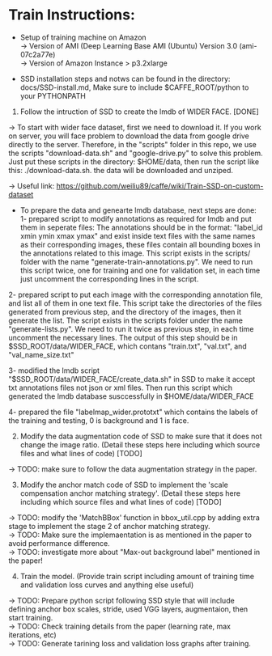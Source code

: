# Train Instructions:

- Setup of training machine on Amazon  <br />
-> Version of AMI (Deep Learning Base AMI (Ubuntu) Version 3.0 (ami-07c2a77e)  <br />
-> Version of Amazon Instance > p3.2xlarge  <br />

- SSD installation steps and notws can be found in the directory: docs/SSD-install.md, Make sure to include $CAFFE_ROOT/python to your PYTHONPATH

1. Follow the intruction of SSD to create the lmdb of WIDER FACE. [DONE]  <br />

-> To start with wider face dataset, first we need to download it. If you work on server, you will face problem to download the data from google drive directly to the server. Therefore, in the "scripts" folder in this repo, we use the scripts "download-data.sh" and "google-drive.py" to solve this problem. Just put these scripts in the directory: $HOME/data, then run the script like this: ./download-data.sh. the data will be downloaded and unziped.  <br />

-> Useful link: https://github.com/weiliu89/caffe/wiki/Train-SSD-on-custom-dataset <br />
- To prepare the data and genearte lmdb database, next steps are done: <br />
 1- prepared script to modify annotations as required for lmdb and put them in seperate files: The annotations should be in the format: "label_id xmin ymin xmax ymax" and exist inside text files with the same names as their corresponding images, these files contain all bounding boxes in the annotations related to this image. This script exists in the scripts/ folder with the name "generate-train-annotations.py". We need to run this script twice, one for training and one for validation set, in each time just uncomment the corresponding lines in the script.  <br />

 2- prepared script to put each image with the corresponding annotation file, and list all of them in one text file. This script take the directories of the files generated from previous step, and the directory of the images, then it generate the list. The script exists in the scripts folder under the name "generate-lists.py". We need to run it twice as previous step, in each time uncomment the necessary lines. The output of this step should be in $SSD_ROOT/data/WIDER_FACE, which contans "train.txt", "val.txt", and "val_name_size.txt"  <br />

 3- modified the lmdb script "$SSD_ROOT/data/WIDER_FACE/create_data.sh" in SSD to make it accept txt annotations files not json or xml files. Then run this script which generated the lmdb database susccessfully in $HOME/data/WIDER_FACE  <br />

 4- prepared the file "labelmap_wider.prototxt" which contains the labels of the training and testing, 0 is background and 1 is face.  <br />


2. Modify the data augmentation code of SSD to make sure that it does not change the image ratio.
(Detail these steps here including which source files and what lines of code)  [TODO] <br />

-> TODO: make sure to follow the data augmentation strategy in the paper.  <br />

3. Modify the anchor match code of SSD to implement the 'scale compensation anchor matching strategy'.
(Detail these steps here including which source files and what lines of code)  [TODO] <br />

-> TODO: modify the 'MatchBBox' function in bbox_util.cpp by adding extra stage to implement the stage 2 of anchor matching strategy.  <br />
-> TODO: Make sure the implemaentation is as mentioned in the paper to avoid performance difference.  <br />
-> TODO: investigate more about "Max-out background label" mentioned in the paper!  <br />

4. Train the model.
(Provide train script including amount of training time and validation loss curves and anything else useful)  <br />

-> TODO: Prepare python script following SSD style that will include defining anchor box scales, stride, used VGG layers, augmentaion, then start training.  <br />
-> TODO: Check training details from the paper (learning rate, max iterations, etc)  <br />
-> TODO: Generate tarining loss and validation loss graphs after training.  <br />

 
